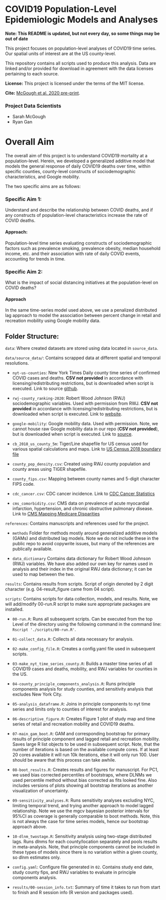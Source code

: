 # COVID19 Population-Level Epidemiologic Models and Analyses

<b>Note: This README is updated, but not every day, so some things may be out of date</b>

This project focuses on population-level analyses of COVID19 time series. Our
spatial units of interest are at the US county-level.

This repository contains all scripts used to produce this analysis. Data are linked 
and/or provided for download in agreement with the data licenses pertaining to each source.

**License:** This project is licensed under the terms of the MIT license.

**Cite:** [McGough et al. 2020 pre-print](https://www.medrxiv.org/content/10.1101/2020.06.18.20134122v1). 

### Project Data Scientists

- Sarah McGough
- Ryan Gan

# Overall Aim
The overall aim of this project is to understand COVID19 mortality at a population-level. 
Herein, we developed a generalized additive model that models the general 
response of daily COVID19 deaths over time, within specific counties, 
county-level constructs of sociodemographic characteristics, and Google mobility.

The two specific aims are as follows:

### Specific Aim 1:
Understand and describe the relationship between COVID deaths, and if any
constructs of population-level characteristics increase the rate of COVID
deaths.

#### Approach:
Population-level time series evaluating constructs of sociodemographic factors
such as prevalence smoking, prevalence obesity, median household income, etc.
and their association with rate of daily COVID events, accounting for trends in
time.

### Specific Aim 2:
What is the impact of social distancing initiatives at the population-level on
COVID deaths?

#### Approach
In the same time-series model used above, we use a penalized distributed lag
approach to model the association between percent change in retail and recreation mobility 
using Google mobility data.

## Folder Structure:

`data`: Where created datasets are stored using data located in `source_data`.

`data/source_data/`: Contains scrapped data at different spatial and temporal resolutions.

- `nyt-us-counties`: New York Times Daily county time series of confirmed COVID cases and deaths. 
**CSV not provided** in accordance with licensing/redistributing restrictions,
but is downloaded when script is executed. Link to source [github](https://github.com/nytimes/covid-19-data).

- `rwj-county_ranking-2020`: Robert Wood Johnson (RWJ) sociodemographic variables.
Used with permission from RWJ. **CSV not provided** in accordance with licensing/redistributing restrictions,
but is downloaded when script is executed. Link to [website](https://www.countyhealthrankings.org/).

- `google-mobility`: Google mobility data. Used with permission. Note,
we cannot house raw Google mobility data in our repo (**CSV not provided**), 
but is downloaded when script is executed. Link to [source](https://www.google.com/covid19/mobility/).

- `cb_2018_us_county_5m`: Tiger/Line shapefile for US census used for various spatial
calculations and maps. Link to [US Census 2018 boundary file](https://www2.census.gov/geo/tiger/GENZ2018/shp/cb_2018_us_county_5m.zip)

- `county_pop_density.csv`: Created using RWJ county population and county areas
using TIGER shapefile.

- `county_fips.csv`: Mapping between county names and 5-digit character FIPS code.

- `cdc_cancer.csv`: CDC cancer incidence. Link to [CDC Cancer Statistics](https://gis.cdc.gov/Cancer/USCS/DataViz.html)

- `cms_comorbidity.csv`: CMS data on prevalence of acute myocardial infarction, 
hypertension, and chronic obstructive pulmonary disease. Link to 
[CMS Mapping Medicare Disparities](https://data.cms.gov/mapping-medicare-disparities)

`references`: Contains manuscripts and references used for the project.
- `methods` Folder for methods mostly around generalized additive models (GAMs)
and distributed lag models. Note we do not include these in the public repo to avoid copywrite
issues, but many of the references are publically available. 

- `data_dictionary` Contains data dictionary for Robert Wood Johnson (RWJ)
variables. We have also added our own key for names used in analysis and their
index in the original RWJ data dictionary; it can be used to map between the
two.

`results`: Contains results from scripts. Script of origin denoted by 2 digit
character (e.g. 04-result_figure came from 04 script).

`scripts`: Contains scripts for data collection, models, and results. Note, we
will add/modify 00-run.R script to make sure appropriate packages are installed.

- `00-run.R`: Runs all subsequent scripts. Can be executed from the top Level
of the directory using the following command in the command line:
`Rscript './scripts/00-run.R'`.

- `01-collect_data.R`: Collects all data necessary for analysis.

- `02-make_config_file.R`: Creates a config.yaml file used in subsequent scripts.

- `03-make_nyt_time_series_county.R`: Builds a master time series of all COVID19
cases and deaths, mobility, and RWJ variables for counties in the US.

- `04-county_principle_components_analysis.R`: Runs principle components analysis
for study counties, and sensitivity analysis that excludes New York City.

- `05-analysis_dataframe.R`: Joins in principle components to nyt time series
and limits only to counties of interest for analysis.

- `06-descriptive_figure.R`: Creates Figure 1 plot of study map and time series
of retail and recreation mobility and COVID19 deaths.

- `07-main_gam_boot.R`: GAM and corresponding bootstrap for primary results of principle component and lagged retail and recreation mobility. Saves large
R list objects to be used in subsequent script. Note, that the number of
iterations is based on the available compute cores. If at least 20 cores available it will run 10k iterations, else it will only run 100. User should
be aware that this process can take awhile.

- `08-boot_results.R`: Creates results and figures for manuscript. For PC1,
we used bias corrected percentiles of bootstraps, where DLNMs we used percentile
method without bias corrected as fits looked fine. Also includes versions of
plots showing all bootstrap iterations as another visualization of uncertainty.

- `09-sensitivity_analyses.R`: Runs sensitivity analyses excluding NYC, limiting
temporal trend, and trying another approach to model lagged relationship. Note
we use the mgcv bayesian posterior intervals for 95%CI as coverage is generally
comparable to boot methods. Note, this is not always the case for time series
models, hence our bootstrap approach above.

- `10-dlnm_twostage.R`: Sensitivity analysis using two-stage distributed lags.
Runs dlnms for each county/location separately and pools results in
meta-analysis. Note, that principle components cannot be included in these types
of models since there is no variation within a given county, so dlnm estimates
only.

- `config.yaml`: Configure file generated in `02`. Contains study end date,
study county fips, and RWJ variables to evaluate in principle components analysis.

- `results/00-session_info.txt`: Summary of time it takes to run from start to finish
and R session info (R version and packages used).

